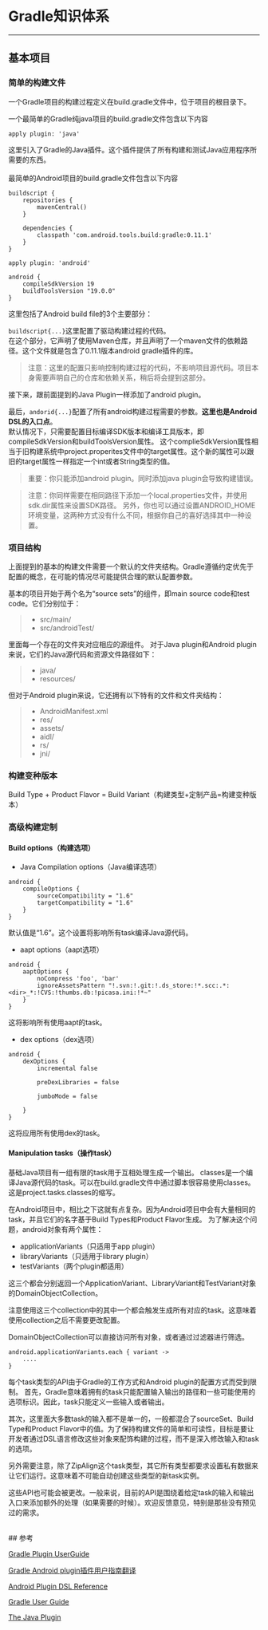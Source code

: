 ﻿# Gradle知识体系

---
## 基本项目
### 简单的构建文件
一个Gradle项目的构建过程定义在build.gradle文件中，位于项目的根目录下。</br>

一个最简单的Gradle纯java项目的build.gradle文件包含以下内容</br>
```
apply plugin: 'java'
```
这里引入了Gradle的Java插件。这个插件提供了所有构建和测试Java应用程序所需要的东西。</br>
</br>
最简单的Android项目的build.gradle文件包含以下内容
```
buildscript {
    repositories {
        mavenCentral()
    }

    dependencies {
        classpath 'com.android.tools.build:gradle:0.11.1'
    }
}

apply plugin: 'android'

android {
    compileSdkVersion 19
    buildToolsVersion "19.0.0"
}
```

这里包括了Android build file的3个主要部分：</br>

`buildscript{...}`这里配置了驱动构建过程的代码。</br>
在这个部分，它声明了使用Maven仓库，并且声明了一个maven文件的依赖路径。这个文件就是包含了0.11.1版本android gradle插件的库。</br>

>注意：这里的配置只影响控制构建过程的代码，不影响项目源代码。项目本身需要声明自己的仓库和依赖关系，稍后将会提到这部分。

接下来，跟前面提到的Java Plugin一样添加了android plugin。</br>

最后，`andorid{...}`配置了所有android构建过程需要的参数。**这里也是Android DSL的入口点**。</br>
默认情况下，只需要配置目标编译SDK版本和编译工具版本，即compileSdkVersion和buildToolsVersion属性。 这个complieSdkVersion属性相当于旧构建系统中project.properites文件中的target属性。这个新的属性可以跟旧的target属性一样指定一个int或者String类型的值。</br>

>重要：你只能添加android plugin。同时添加java plugin会导致构建错误。

>注意：你同样需要在相同路径下添加一个local.properties文件，并使用sdk.dir属性来设置SDK路径。 另外，你也可以通过设置ANDROID_HOME环境变量，这两种方式没有什么不同，根据你自己的喜好选择其中一种设置。


### 项目结构
上面提到的基本的构建文件需要一个默认的文件夹结构。Gradle遵循约定优先于配置的概念，在可能的情况尽可能提供合理的默认配置参数。

基本的项目开始于两个名为“source sets”的组件，即main source code和test code。它们分别位于：

> * src/main/
> * src/androidTest/

里面每一个存在的文件夹对应相应的源组件。 对于Java plugin和Android plugin来说，它们的Java源代码和资源文件路径如下：

> * java/
> * resources/

但对于Android plugin来说，它还拥有以下特有的文件和文件夹结构：

> * AndroidManifest.xml
> * res/
> * assets/
> * aidl/
> * rs/
> * jni/

### 构建变种版本
Build Type + Product Flavor = Build Variant（构建类型+定制产品=构建变种版本）

### 高级构建定制
#### Build options（构建选项）
* Java Compilation options（Java编译选项）
```
android {
    compileOptions {
        sourceCompatibility = "1.6"
        targetCompatibility = "1.6"
    }
}
```
默认值是“1.6”。这个设置将影响所有task编译Java源代码。

* aapt options（aapt选项）
```
android {
    aaptOptions {
        noCompress 'foo', 'bar'
        ignoreAssetsPattern "!.svn:!.git:!.ds_store:!*.scc:.*:<dir>_*:!CVS:!thumbs.db:!picasa.ini:!*~"
    }
}
```
这将影响所有使用aapt的task。

* dex options（dex选项）
```
android {
    dexOptions {
        incremental false

        preDexLibraries = false

        jumboMode = false

    }
}
``` 
这将应用所有使用dex的task。

#### Manipulation tasks（操作task）
基础Java项目有一组有限的task用于互相处理生成一个输出。 classes是一个编译Java源代码的task。可以在build.gradle文件中通过脚本很容易使用classes。这是project.tasks.classes的缩写。

在Android项目中，相比之下这就有点复杂。因为Android项目中会有大量相同的task，并且它们的名字基于Build Types和Product Flavor生成。
为了解决这个问题，android对象有两个属性：

* applicationVariants（只适用于app plugin）
* libraryVariants（只适用于library plugin）
* testVariants（两个plugin都适用）

这三个都会分别返回一个ApplicationVariant、LibraryVariant和TestVariant对象的DomainObjectCollection。

注意使用这三个collection中的其中一个都会触发生成所有对应的task。这意味着使用collection之后不需要更改配置。

DomainObjectCollection可以直接访问所有对象，或者通过过滤器进行筛选。
```
android.applicationVariants.each { variant ->
    ....
}
```

每个task类型的API由于Gradle的工作方式和Android plugin的配置方式而受到限制。 首先，Gradle意味着拥有的task只能配置输入输出的路径和一些可能使用的选项标识。因此，task只能定义一些输入或者输出。

其次，这里面大多数task的输入都不是单一的，一般都混合了sourceSet、Build Type和Product Flavor中的值。为了保持构建文件的简单和可读性，目标是要让开发者通过DSL语言修改这些对象来配饰构建的过程，而不是深入修改输入和task的选项。

另外需要注意，除了ZipAlign这个task类型，其它所有类型都要求设置私有数据来让它们运行。这意味着不可能自动创建这些类型的新task实例。

这些API也可能会被更改。一般来说，目前的API是围绕着给定task的输入和输出入口来添加额外的处理（如果需要的时候）。欢迎反馈意见，特别是那些没有预见过的需求。




</br>
## 参考  

[Gradle Plugin UserGuide](http://tools.android.com/tech-docs/new-build-system/user-guide)</br>

[Gradle Android plugin插件用户指南翻译](http://avatarqing.github.io/Gradle-Plugin-User-Guide-Chinese-Verision/)</br>

[Android Plugin DSL Reference](http://google.github.io/android-gradle-dsl/current/)</br>

[Gradle User Guide](https://docs.gradle.org/current/userguide/userguide_single.html)</br>

[The Java Plugin](https://docs.gradle.org/current/userguide/java_plugin.html#N12394)</br>



